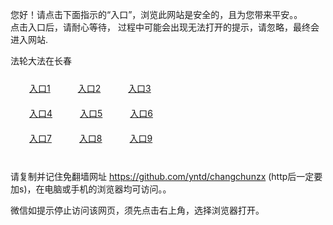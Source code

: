 您好！请点击下面指示的“入口”，浏览此网站是安全的，且为您带来平安。。 <br/>
点击入口后，请耐心等待， 过程中可能会出现无法打开的提示，请忽略，最终会进入网站. </br>

法轮大法在长春<br/>
<div style="padding:10px"><a style="margin:20px" target="_blank" href="https://d2vk4nwyk7f2sm.cloudfront.net/2Qpsp?qlyonvi" id="ccLink1" rel="nofollow">入口1</a> <a target="_blank" style="margin:20px" href="https://d3ezxtdxv3j6f5.cloudfront.net/2Qpsp?lvgdprlw" id="ccLink2" rel="nofollow">入口2</a> <a style="margin:20px" target="_blank" href="https://d3rpzx0qswunn6.cloudfront.net/2Qpsp?ldebl" id="ccLink3" rel="nofollow">入口3</a></div>

<div style="padding:10px" ><a style="margin:20px" target="_blank" href="https://d2vk4nwyk7f2sm.cloudfront.net/2Qpsp?qlyonvi" id="ccLink4" rel="nofollow">入口4</a> <a style="margin:20px" href="https://d3ezxtdxv3j6f5.cloudfront.net/2Qpsp?lvgdprlw" target="_blank" id="ccLink5" rel="nofollow">入口5</a> <a style="margin:20px" href="https://d3rpzx0qswunn6.cloudfront.net/2Qpsp?ldebl" target="_blank" id="ccLink6" rel="nofollow">入口6</a></div>

<div style="padding:10px"><a style="margin:20px" target="_blank" href="https://d2vk4nwyk7f2sm.cloudfront.net/2Qpsp?qlyonvi" id="ccLink7" rel="nofollow">入口7</a> <a style="margin:20px" href="https://d3ezxtdxv3j6f5.cloudfront.net/2Qpsp?lvgdprlw" target="_blank" id="ccLink8" rel="nofollow">入口8</a> <a style="margin:20px" target="_blank" href="https://d3rpzx0qswunn6.cloudfront.net/2Qpsp?ldebl" id="ccLink9" rel="nofollow">入口9</a></div>

<br/>



请复制并记住免翻墙网址 https://github.com/yntd/changchunzx (http后一定要加s)，在电脑或手机的浏览器均可访问。。<br/>

微信如提示停止访问该网页，须先点击右上角，选择浏览器打开。
